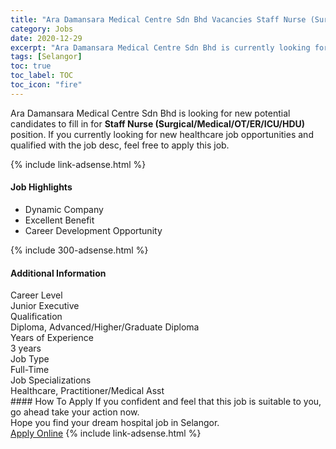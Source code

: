 ```yaml
---
title: "Ara Damansara Medical Centre Sdn Bhd Vacancies Staff Nurse (Surgical/Medical/OT/ER/ICU/HDU)" 
category: Jobs 
date: 2020-12-29 
excerpt: "Ara Damansara Medical Centre Sdn Bhd is currently looking for suitable person to fill in the Staff Nurse (Surgical/Medical/OT/ER/ICU/HDU) which positioned at Selangor" 
tags: [Selangor] 
toc: true 
toc_label: TOC 
toc_icon: "fire" 
--- 
```


<p>Ara Damansara Medical Centre Sdn Bhd is looking for new potential candidates to fill in for <b>Staff Nurse (Surgical/Medical/OT/ER/ICU/HDU)</b> position. If you currently looking for new healthcare job opportunities and qualified with the job desc, feel free to apply this job.
</p>{% include link-adsense.html %} 
<div><div><div><h4>Job Highlights</h4></div></div><div><ul><li><div><div><div><div></div></div></div><div><span>Dynamic Company</span></div></div></li><li><div><div><div><div></div></div></div><div><span>Excellent Benefit</span></div></div></li><li><div><div><div><div></div></div></div><div><span>Career Development Opportunity</span></div></div></li></ul></div></div> 
{% include 300-adsense.html %} 
<div><div><div><h4>Additional Information</h4></div></div><div><div><div><div><div><div><div><div><span>Career Level</span></div></div><div><span>Junior Executive</span></div></div></div></div><div><div><div><div><div><span>Qualification</span></div></div><div><span>Diploma, Advanced/Higher/Graduate Diploma</span></div></div></div></div><div><div><div><div><div><span>Years of Experience</span></div></div><div><span>3 years</span></div></div></div></div><div><div><div><div><div><span>Job Type</span></div></div><div><span>Full-Time</span></div></div></div></div><div><div><div><div><div><span>Job Specializations</span></div></div><div><span>Healthcare, Practitioner/Medical Asst</span></div></div></div></div></div></div></div></div> 
#### How To Apply 
If you confident and feel that this job is suitable to you, go ahead take your action now. <br/> 
Hope you find your dream hospital job in Selangor. <br/> 
<a href="https://www.jobstreet.com.my/en/job/staff-nurse-surgical-medical-ot-er-icu-hdu-4452113?jobId=jobstreet-my-job-4452113&sectionRank=12&token=0~2461bda4-0852-4ee6-ae02-b3d9dba63fb3&fr=SRP%20View%20In%20New%20Ta" class="btn btn--warning" target="_blank" rel="nofollow noopenner">Apply Online</a> 
{% include link-adsense.html %} 